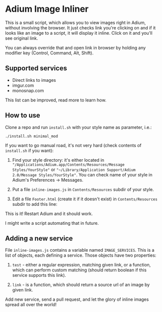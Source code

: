 Adium Image Inliner
===================

This is a small script, which allows you to view images right in Adium, without
involving the browser. It just checks link you're clicking on and if it looks
like an image to a script, it will display it inline. Click on it and you'll see
original link.

You can always override that and open link in browser by holding any modifier
key (Control, Command, Alt, Shift).

Supported services
------------------

- Direct links to images
- imgur.com
- monosnap.com

This list can be improved, read more to learn how.

How to use
----------

Clone a repo and run `install.sh` with your style name as parameter, i.e.:

    ./install.sh minimal_mod

If you want to go manual road, it's not very hard (check contents of
`install.sh` if you want):

1. Find your style directory: it's either located in
   `"/Applications/Adium.app/Contents/Resources/Message Styles/YourStyle"` or
   `"~/Library/Application Support/Adium 2.0/Message Styles/YourStyle"`. You can
   check name of your style in Adium's Preferences -> Messages.

2. Put a file `inline-images.js` in `Contents/Resources` subdir of your style.

3. Edit a file `Footer.html` (create it if it doesn't exist) in
   `Contents/Resources` subdir to add this line:

    <script type="text/javascript" src="inline-images.js"></script>

This is it! Restart Adium and it should work.

I might write a script automating that in future.

Adding a new service
--------------------

File `inline-images.js` contains a variable named `IMAGE_SERVICES`. This is a
list of objects, each defining a service. Those objects have two properties:

1. `test` - either a regular expression, matching given link, or a function,
   which can perform custom matching (should return boolean if this service
   supports this link).

2. `link` - is a function, which should return a source url of an image by given
   link.

Add new service, send a pull request, and let the glory of inline images spread
all over the world!
